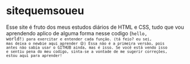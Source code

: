 # sitequemsoueu
Esse site é fruto dos meus estudos diários de HTML e CSS, tudo que vou aprendendo aplico de alguma forma nesse codigo (<code>hello, world!<code>) para exercitar e entender cada função. (tá feio? eu sei, mas deixa o newbie aqui aprender 😜)
Essa não é a primeira versão, pois antes não sabia usar o GITHUB ainda, mas é isso.
Se você está vendo isso e sentiu pena do meu codigo, sinta-se a vontade de me sugerir correções, estou aqui para aprender!

